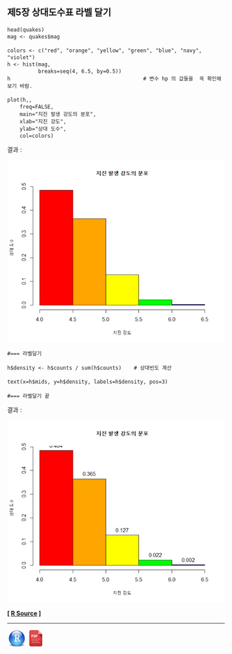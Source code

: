 ## 제5장 상대도수표 라벨 달기



```{r}
head(quakes)
mag <- quakes$mag

colors <- c("red", "orange", "yellow", "green", "blue", "navy", "violet")
h <- hist(mag, 
          breaks=seq(4, 6.5, by=0.5))
h                                           # 변수 hp 의 값들을  꼭 확인해 보기 바람.

plot(h,,
	freq=FALSE, 
	main="지진 발생 강도의 분포", 
	xlab="지진 강도", 
	ylab="상대 도수",
	col=colors)
```

결과 :

![1570060759338](images/1570060759338.png)

```{r}
#=== 라벨달기

h$density <- h$counts / sum(h$counts)    # 상대빈도 계산

text(x=h$mids, y=h$density, labels=h$density, pos=3)

#=== 라벨달기 끝
```

결과 :

![1570060779493](images/1570060779493.png)

**[ [R Source](source/ch_5_143_Labelling_Relative_Frequency_Chart.R) ]**



------

 <img src="images/R.png" alt="R" style="zoom:80%;" /> <img src="images/pdf_image.png" alt="pdf_image" style="zoom:80%;" />